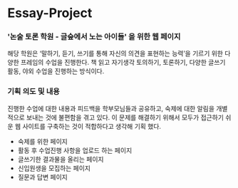 # Essay-Project

### '논술 토론 학원 - 글숲에서 노는 아이들' 을 위한 웹 페이지 
 해당 학원은 ‘말하기, 듣기, 쓰기를 통해 자신의 의견을 표현하는 능력’을 기르기 위한 다양한 프레임의 수업을 진행한다. 책 읽고 자기생각 토의하기, 토론하기, 다양한 글쓰기 활동, 야외 수업을 진행하는 방식이다.

### 기획 의도 및 내용 
 진행한 수업에 대한 내용과 피드백을 학부모님들과 공유하고, 숙제에 대한 알림을 개별적으로 보내는 것에 불편함을 겪고 있다. 이 문제를 해결하기 위해서 모두가 접근하기 쉬운 웹 사이트를 구축하는 것이 적합하다고 생각해 기획 했다.

* 숙제를 위한 페이지 
* 활동 후 수업진행 사항을 업로드 하는 페이지
* 글쓰기한 결과물을 올리는 페이지
* 신입원생을 모집하는 페이지
* 질문과 답변 페이지 

